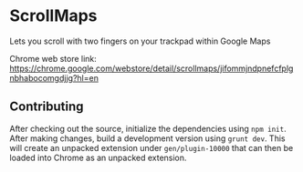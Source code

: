 # ScrollMaps
Lets you scroll with two fingers on your trackpad within Google Maps

Chrome web store link: https://chrome.google.com/webstore/detail/scrollmaps/jifommjndpnefcfplgnbhabocomgdjjg?hl=en

## Contributing

After checking out the source, initialize the dependencies using `npm init`.
After making changes, build a development version using `grunt dev`. This will create an unpacked extension under `gen/plugin-10000` that can then be loaded into Chrome as an unpacked extension.
